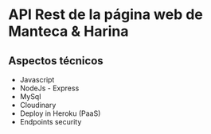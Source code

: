 # **API Rest de la página web de Manteca & Harina**

## Aspectos técnicos
- Javascript
- NodeJs - Express
- MySql
- Cloudinary
- Deploy in Heroku (PaaS)
- Endpoints security
